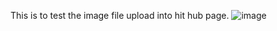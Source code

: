 This is to test the image file upload into hit hub page.
![image](https://user-images.githubusercontent.com/57318191/84466746-c39b5e80-ac97-11ea-86dc-e7377d4db2f1.jpg)

